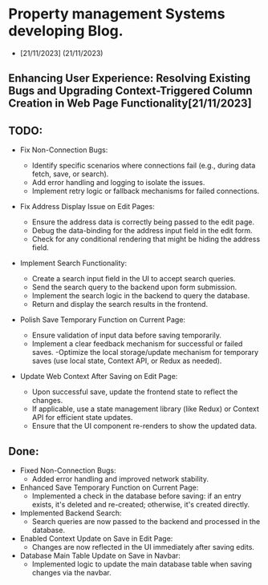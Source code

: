 # Property management Systems developing Blog. 


*  [21/11/2023] (21/11/2023)


## Enhancing User Experience: Resolving Existing Bugs and Upgrading Context-Triggered Column Creation in Web Page Functionality[21/11/2023]

## TODO:
- Fix Non-Connection Bugs:
    - Identify specific scenarios where connections fail (e.g., during data fetch, save, or search).
    - Add error handling and logging to isolate the issues.
    - Implement retry logic or fallback mechanisms for failed connections.

- Fix Address Display Issue on Edit Pages:
    - Ensure the address data is correctly being passed to the edit page.
    - Debug the data-binding for the address input field in the edit form.
    - Check for any conditional rendering that might be hiding the address field.
- Implement Search Functionality:
    - Create a search input field in the UI to accept search queries.
    - Send the search query to the backend upon form submission.
    - Implement the search logic in the backend to query the database.
    - Return and display the search results in the frontend.
- Polish Save Temporary Function on Current Page:
    - Ensure validation of input data before saving temporarily.
    - Implement a clear feedback mechanism for successful or failed saves.
    -Optimize the local storage/update mechanism for temporary saves (use local state, Context API, or Redux as needed).
- Update Web Context After Saving on Edit Page:
    - Upon successful save, update the frontend state to reflect the changes.
    - If applicable, use a state management library (like Redux) or Context API for efficient state updates.
    - Ensure that the UI component re-renders to show the updated data.
## Done:
- Fixed Non-Connection Bugs:
    - Added error handling and improved network stability.
- Enhanced Save Temporary Function on Current Page:
    - Implemented a check in the database before saving: if an entry exists, it's deleted and re-created; otherwise, it's created directly.
- Implemented Backend Search:
    - Search queries are now passed to the backend and processed in the database.
- Enabled Context Update on Save in Edit Page:
    - Changes are now reflected in the UI immediately after saving edits.
- Database Main Table Update on Save in Navbar:
    - Implemented logic to update the main database table when saving changes via the navbar.
